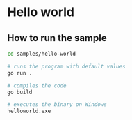 # Hello world

## How to run the sample

```bash
cd samples/hello-world

# runs the program with default values
go run .

# compiles the code
go build

# executes the binary on Windows
helloworld.exe
```
